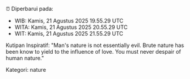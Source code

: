 ⏰ Diperbarui pada:
- WIB: Kamis, 21 Agustus 2025 19.55.29 UTC
- WITA: Kamis, 21 Agustus 2025 20.55.29 UTC
- WIT: Kamis, 21 Agustus 2025 21.55.29 UTC

Kutipan Inspiratif:
"Man's nature is not essentially evil. Brute nature has been know to yield to the influence of love. You must never despair of human nature."


Kategori: nature

